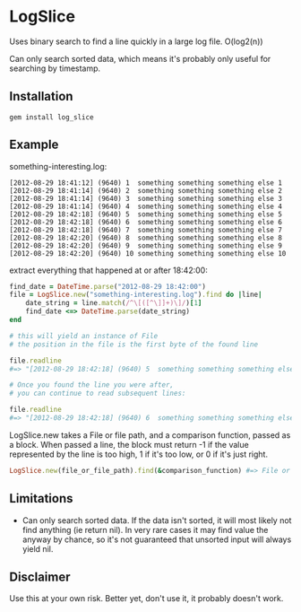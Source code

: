 LogSlice
========

Uses binary search to find a line quickly in a large log file. O(log2(n))

Can only search sorted data, which means it's probably only useful for searching by timestamp.

## Installation

    gem install log_slice

## Example

something-interesting.log:

    [2012-08-29 18:41:12] (9640) 1  something something something else 1
    [2012-08-29 18:41:14] (9640) 2  something something something else 2
    [2012-08-29 18:41:14] (9640) 3  something something something else 3
    [2012-08-29 18:41:14] (9640) 4  something something something else 4
    [2012-08-29 18:42:18] (9640) 5  something something something else 5
    [2012-08-29 18:42:18] (9640) 6  something something something else 6
    [2012-08-29 18:42:18] (9640) 7  something something something else 7
    [2012-08-29 18:42:20] (9640) 8  something something something else 8
    [2012-08-29 18:42:20] (9640) 9  something something something else 9
    [2012-08-29 18:42:20] (9640) 10 something something something else 10

extract everything that happened at or after 18:42:00:
```ruby
find_date = DateTime.parse("2012-08-29 18:42:00")
file = LogSlice.new("something-interesting.log").find do |line|
    date_string = line.match(/^\[([^\]]+)\]/)[1]
    find_date <=> DateTime.parse(date_string)
end

# this will yield an instance of File
# the position in the file is the first byte of the found line

file.readline
#=> "[2012-08-29 18:42:18] (9640) 5  something something something else 5"

# Once you found the line you were after,
# you can continue to read subsequent lines:

file.readline
#=> "[2012-08-29 18:42:18] (9640) 6  something something something else 6"
```

LogSlice.new takes a File or file path, and a comparison function, passed as a block.
When passed a line, the block must return -1 if the value represented by the line
is too high, 1 if it's too low, or 0 if it's just right.

```ruby
LogSlice.new(file_or_file_path).find(&comparison_function) #=> File or nil
```

## Limitations

* Can only search sorted data. If the data isn't sorted, it will most likely not find anything (ie return nil).
  In very rare cases it may find value the anyway by chance, so it's not guaranteed that unsorted
  input will always yield nil.

## Disclaimer

Use this at your own risk. Better yet, don't use it, it probably doesn't work.
